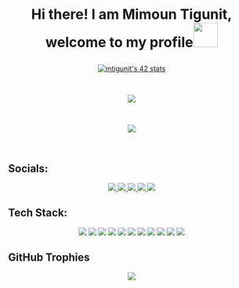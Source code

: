 
<h1><p align="center">Hi there! I am Mimoun Tigunit, welcome to my profile<img src="https://media1.giphy.com/media/v1.Y2lkPTc5MGI3NjExcThmOWp3Z2lnaG41ZmVzbmc3MWNueXhmaWs4NG01Nmw1NzRoaXpoYSZlcD12MV9pbnRlcm5hbF9naWZfYnlfaWQmY3Q9cw/5HyXGsoFzXWPKFx07j/giphy.gif" width="50px"/> </h1></p>

<!-- Intra profile -->
<p align="center">
	<a href="https://profile.intra.42.fr/users/mtigunit"><img src="https://badge.mediaplus.ma/binary/mtigunit" alt="mtigunit's 42 stats" /></a> 
</p>

<!-- Github state -->
<br>
<p align="center">
	<img src="https://github-readme-stats.vercel.app/api?username=mtigunit&show_icons=true&theme=holi" />
</p>

<br>
<p align="center">
	<img src="https://github-readme-stats.vercel.app/api/top-langs?username=mtigunit&show_icons=true&locale=en&theme=holi"/>
</p>
<br>

## Socials:
<p align="center"> 
	<a href="https://www.facebook.com/mimoun.tigunit/" target="_blanck" alt="">
		<img src="https://img.shields.io/badge/facebook-%231877F2.svg?&style=for-the-badge&logo=facebook&logoColor=white"/>
	</a>
	<a href="https://twitter.com/mtigunit" target="_blanck" alt="twitter">
		<img src="https://img.shields.io/badge/twitter-%231DA1F2.svg?&style=for-the-badge&logo=twitter&logoColor=white"/>
	</a>
	<a href="https://www.instagram.com/mimoun_tg/" target="_blanck" alt="">
		<img src="https://img.shields.io/badge/instagram-%23E4405F.svg?&style=for-the-badge&logo=instagram&logoColor=white"/>
	</a>
	<a href="https://www.linkedin.com/in/mimoun-tigunit-60142924b/" target="_blanck" alt="">
		<img src="https://img.shields.io/badge/linkedin-%230077B5.svg?&style=for-the-badge&logo=linkedin&logoColor=white"/>
	</a>
	<a href="#" target="_blanck" alt="">
		<img src="https://img.shields.io/badge/Gmail-%23D14836.svg?&style=for-the-badge&logo=gmail&logoColor=white"/>
	</a>
</p>

## Tech Stack:
<p align="center">
	<img src="https://img.shields.io/badge/-C-00599C?style=for-the-badge&logo=c&logoColor=white"/>
	<img src="https://img.shields.io/badge/c++-%2300599C.svg?style=for-the-badge&logo=c%2B%2B&logoColor=white"/>
	<img src="https://img.shields.io/badge/html5-%23E34F26.svg?style=for-the-badge&logo=html5&logoColor=white"/>
	<img src="https://img.shields.io/badge/Linux-FCC624?style=for-the-badge&logo=linux&logoColor=black"/>
	<img src="https://img.shields.io/badge/Shell-%234EAA25.svg?&style=for-the-badge&logo=gnu-bash&logoColor=white"/>
	<img src="https://img.shields.io/badge/ShellScript-%231f425f.svg?style=for-the-badge&logo=gnu-bash&logoColor=white"/>
	<img src="https://img.shields.io/badge/Virtualization-%23007ACC.svg?&style=for-the-badge&logo=virtualbox&logoColor=white"/>
	<img src="https://img.shields.io/badge/network-%230769AD.svg?&style=for-the-badge&logo=cisco&logoColor=white"/>
	<img src="https://img.shields.io/badge/Makefile-%23005f0f.svg?style=for-the-badge"/>
	<img src="https://img.shields.io/badge/Bash-4EAA25.svg?&style=for-the-badge&logo=gnu-bash&logoColor=white"/>
	<img src="https://img.shields.io/badge/git-%23F05032.svg?style=for-the-badge&logo=git&logoColor=white"/>
</p>

## GitHub Trophies
<p align="center">
	<img src="https://github-profile-trophy.vercel.app/?username=mtigunit&theme=algolia&no-frame=false&no-bg=false&margin-w=4" />
</p>
